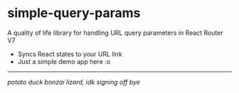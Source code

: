 # simple-query-params
A quality of life library for handling URL query parameters in React Router V7
* Syncs React states to your URL link
* Just a simple demo app here :o

---
*potato duck bonzai lizard, idk signing off bye*
